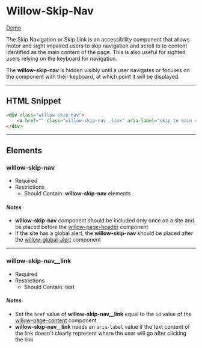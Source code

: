 # **Willow-Skip-Nav**

[Demo](http://codepen.io/team/UnumUX/pen/YZNWxM)

The Skip Navigation or Skip Link is an accessibility component that allows motor and sight impaired users to skip navigation and scroll to to content identified as the main content of the page. This is also useful for sighted users relying on the keyboard for navigation.

The **willow-skip-nav** is hidden visibly until a user navigates or focuses on the component with their keyboard, at which point it will be displayed.

---

## HTML Snippet

```html
<div class="willow-skip-nav">
    <a href="" class="willow-skip-nav__link" aria-label="skip to main content">Skip to Content</a>
</div>
```

---

## Elements

### willow-skip-nav

- Required
- Restrictions
  - Should Contain: **willow-skip-nav** elements

#### _Notes_

- **willow-skip-nav** component should be included only once on a site and be placed before the [willow-page-header](../page-header) component
- If the site has a global alert, the **willow-skip-nav** should be placed after the [willow-global-alert](../global-alert) component

---

### willow-skip-nav__link

- Required
- Restrictions
  - Should Contain: text

#### _Notes_

- Set the `href` value of **willow-skip-nav__link** equal to the `id` value of the [willow-page-content](../page-content) component
- **willow-skip-nav__link** needs an `aria-label` value if the text content of the link doesn't clearly represent where the user will go after clicking the link